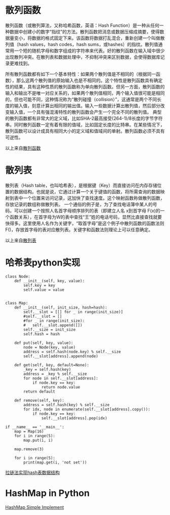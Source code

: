 # 散列函数
散列函数（或散列算法，又称哈希函数，英语：Hash Function）是一种从任何一种数据中创建小的数字“指纹”的方法。散列函数把消息或数据压缩成摘要，使得数据量变小，将数据的格式固定下来。该函数将数据打乱混合，重新创建一个叫做散列值（hash values，hash codes，hash sums，或hashes）的指纹。散列值通常用一个短的随机字母和数字组成的字符串来代表。好的散列函数在输入域中很少出现散列冲突。在散列表和数据处理中，不抑制冲突来区别数据，会使得数据库记录更难找到。

所有散列函数都有如下一个基本特性：如果两个散列值是不相同的（根据同一函数），那么这两个散列值的原始输入也是不相同的。这个特性是散列函数具有确定性的结果，具有这种性质的散列函数称为单向散列函数。但另一方面，散列函数的输入和输出不是唯一对应关系的，如果两个散列值相同，两个输入值很可能是相同的，但也可能不同，这种情况称为“散列碰撞（collision）”，这通常是两个不同长度的输入值，刻意计算出相同的输出值。输入一些数据计算出散列值，然后部分改变输入值，一个具有强混淆特性的散列函数会产生一个完全不同的散列值。
典型的散列函数都有非常大的定义域，比如SHA-2最高接受(264-1)/8长度的字节字符串。同时散列函数一定有着有限的值域，比如固定长度的比特串。在某些情况下，散列函数可以设计成具有相同大小的定义域和值域间的单射。散列函数必须不具有可逆性。

以上来自[散列函数](https://zh.wikipedia.org/wiki/%E6%95%A3%E5%88%97%E5%87%BD%E6%95%B8)


# 散列表
散列表（Hash table，也叫哈希表），是根据键（Key）而直接访问在内存存储位置的数据结构。也就是说，它通过计算一个关于键值的函数，将所需查询的数据映射到表中一个位置来访问记录，这加快了查找速度。这个映射函数称做散列函数，存放记录的数组称做散列表。
一个通俗的例子是，为了查找电话簿中某人的号码，可以创建一个按照人名首字母顺序排列的表（即建立人名 x到首字母 F(x)的一个函数关系），在首字母为W的表中查找“王”姓的电话号码，显然比直接查找就要快得多。这里使用人名作为关键字，“取首字母”是这个例子中散列函数的函数法则 F()，存放首字母的表对应散列表。关键字和函数法则理论上可以任意确定。

以上来自[散列表](https://zh.wikipedia.org/wiki/%E5%93%88%E5%B8%8C%E8%A1%A8)


# 哈希表python实现

    class Node:
        def __init__(self, key, value):
            self.key = key
            self.value = value


    class Map:
        def __init__(self, init_size, hash=hash):
            self.__slot = [[] for _ in range(init_size)]
            #self.__slot = []
            #for _ in range(init_size):
            #   self.__slot.append([])
            self.__size = init_size
            self.hash = hash

        def put(self, key, value):
            node = Node(key, value)
            address = self.hash(node.key) % self.__size
            self.__slot[address].append(node)

        def get(self, key, default=None):
            _key = self.hash(key)
            address = _key % self.__size
            for node in self.__slot[address]:
                if node.key == key:
                    return node.value
            return default

        def remove(self, key):
            address = self.hash(key) % self.__size
            for idx, node in enumerate(self.__slot[address].copy()):
                if node.key == key:
                    self.__slot[address].pop(idx)

    if __name__ == '__main__':
        map = Map(16)
        for i in range(5):
            map.put(i, i)

        map.remove(3)

        for i in range(5):
            print(map.get(i, 'not set'))


[拉链法实现hash表数据结构](http://zhaochj.github.io/2016/05/16/2016-05-16-%E6%95%B0%E6%8D%AE%E7%BB%93%E6%9E%84-hash/)


# HashMap in Python
[HashMap Simple Implement](https://codereview.stackexchange.com/questions/183112/hashmap-implementation-in-python)
